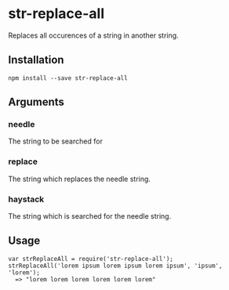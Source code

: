 str-replace-all
===============
Replaces all occurences of a string in another string.

Installation
------------
````
npm install --save str-replace-all
````

Arguments
---------
### needle
The string to be searched for

### replace
The string which replaces the needle string.

### haystack
The string which is searched for the needle string.

Usage
-----
````
var strReplaceAll = require('str-replace-all');
strReplaceAll('lorem ipsum lorem ipsum lorem ipsum', 'ipsum', 'lorem');
  => "lorem lorem lorem lorem lorem lorem"
````
